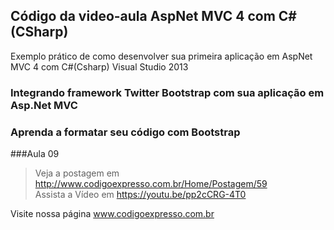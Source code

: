 ﻿Código da video-aula AspNet MVC 4 com C#(CSharp)
---
Exemplo prático de como desenvolver sua primeira aplicação em AspNet MVC 4 com C#(Csharp) Visual Studio 2013

### Integrando framework Twitter Bootstrap com sua aplicação em Asp.Net MVC
### Aprenda a formatar seu código com Bootstrap

###Aula 09     
>Veja a postagem em http://www.codigoexpresso.com.br/Home/Postagem/59      
>Assista a Vídeo em https://youtu.be/pp2cCRG-4T0

Visite nossa página www.codigoexpresso.com.br
